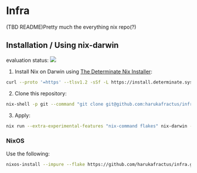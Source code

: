 # Infra
(TBD README)Pretty much the everything nix repo(?)

## Installation / Using nix-darwin

evaluation status: ![](https://github.com/harukafractus/infra/actions/workflows/darwin-system-build.yml/badge.svg)


1. Install Nix on Darwin using [The Determinate Nix Installer](https://github.com/DeterminateSystems/nix-installer):
```sh
curl --proto '=https' --tlsv1.2 -sSf -L https://install.determinate.systems/nix | sh -s -- install —no-confirm
```
2. Clone this repository:
```sh
nix-shell -p git --command "git clone git@github.com:harukafractus/infra.git"
```
3. Apply:
```sh
nix run --extra-experimental-features "nix-command flakes" nix-darwin -- switch --flake .#haruka-air
```

### NixOS
Use the following:
```sh
nixos-install --impure --flake https://github.com/harukafractus/infra.git#[the_machine]
```
